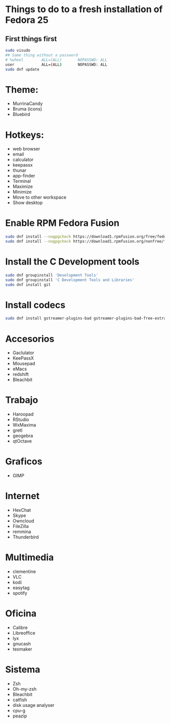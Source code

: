 # Things to do to a fresh installation of Fedora 25
## First things first
```bash
sudo visudo
## Same thing without a password
# %wheel        ALL=(ALL)       NOPASSWD: ALL
user            ALL=(ALL)       NOPASSWD: ALL
sudo dnf update
```
# Theme:

- MurrinaCandy
- Bruma (icons)
- Bluebird

# Hotkeys:
- web browser
- email
- calculator
- keepassx
- thunar
- app-finder
- Terminal
- Maximize
- Minimize
- Move to other workspace
- Show desktop


# Enable RPM Fedora Fusion
```bash
sudo dnf install --nogpgcheck https://download1.rpmfusion.org/free/fedora/rpmfusion-free-release-25.noarch.rpm
sudo dnf install --nogpgcheck https://download1.rpmfusion.org/nonfree/fedora/rpmfusion-nonfree-release-25.noarch.rpm
```

# Install the C Development tools
```bash
sudo dnf groupinstall 'Development Tools'
sudo dnf groupinstall 'C Development Tools and Libraries'
sudo dnf install git
```
# Install codecs
```bash
sudo dnf install gstreamer-plugins-bad gstreamer-plugins-bad-free-extras gstreamer-plugins-bad-nonfree gstreamer-plugins-ugly gstreamer-ffmpeg gstreamer1-libav gstreamer1-plugins-bad-free-extras gstreamer1-plugins-bad-freeworld gstreamer1-plugins-base-tools gstreamer1-plugins-good-extras gstreamer1-plugins-ugly gstreamer1-plugins-bad-free gstreamer1-plugins-good gstreamer1-plugins-base gstreamer1
```

# Accesorios
* Gaclulator
* KeePassX
* Mousepad
* eMacs
* redshift
* Bleachbit

# Trabajo
* Haroopad
* RStudio
* WxMaxima
* gretl
* geogebra
* qtOctave

# Graficos
* GIMP

# Internet
* HexChat
* Skype
* Owncloud
* FileZilla
* remmina
* Thunderbird

# Multimedia
* clementine
* VLC
* kodi
* easytag
* spotify

# Oficina
* Calibre
* Libreoffice
* lyx
* gnucash
* texmaker

# Sistema
* Zsh
* Oh-my-zsh
* Bleachbit
* catfish
* disk usage analyser
* cpu-g
* peazip
